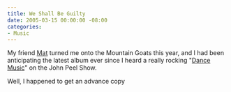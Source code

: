 ```yaml
---
title: We Shall Be Guilty
date: 2005-03-15 00:00:00 -08:00
categories:
- Music
---
```


<p>My friend <a href="http://www.honan.net/">Mat</a> turned me onto the Mountain Goats this year, and I had been anticipating the latest album ever since I heard a really rocking &quot;<a href="http://www.torrez.org/media/mp3/The%20Mountain%20Goats%20-%20Dance%20Music.mp3">Dance Music</a>&quot; on the John Peel Show.</p>

<p>Well, I happened to get an advance copy</p>
